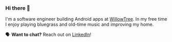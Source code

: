 ### Hi there 👋

I'm a software engineer building Android apps at [WillowTree](https://www.willowtreeapps.com/). In my free time I enjoy playing bluegrass and old-time music and improving my home.

🗣 **Want to chat?** Reach out on [LinkedIn](https://www.linkedin.com/in/ryanbpayne/)!
